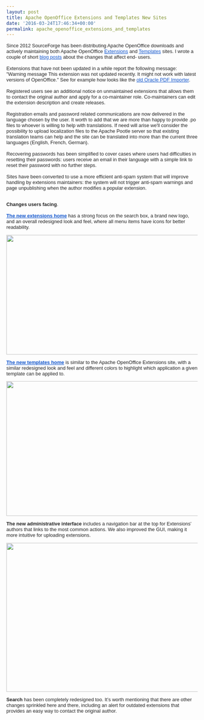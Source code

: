 ```yaml
---
layout: post
title: Apache OpenOffice Extensions and Templates New Sites
date: '2016-03-24T17:46:34+00:00'
permalink: apache_openoffice_extensions_and_templates
---
```

<div style="color: #222222; font-family: arial, sans-serif; font-size: 12.8px;">Since 2012 SourceForge has been distributing Apache&nbsp;<span class="il">OpenOffice</span> downloads and actively maintaining both Apache <span class="il">OpenOffice</span> <a href="https://extensions.openoffice.org/" target="_blank" style="color: #1155cc;">Extensions</a> and <a href="https://templates.openoffice.org/" target="_blank" style="color: #1155cc;">Templates</a> sites. I wrote a couple of short <a href="https://sourceforge.net/blog/new-apache-openoffice-sites/" target="_blank" style="color: #1155cc;">blog </a><a href="http://robertogaloppini.net/2016/01/12/about-contributing-to-apache-openoffice/" target="_blank" style="color: #1155cc;">posts</a> about the changes that affect end- users. <br /><br />Extensions that have not been updated in a while report the following message: &quot;Warning message This extension was not updated recently. It might not work with latest versions of <span class="il">OpenOffice</span>.&quot; See for example how looks like the <a href="http://extensions.openoffice.org/en/project/oracle-pdf-import-extension-openoffice-3x" target="_blank" style="color: #1155cc;">old Oracle PDF Importer</a>. <br /><br />Registered users see an additional notice on unmaintained extensions that allows them to contact the original author and apply for a co-maintainer role. Co-maintainers can edit the extension description and create releases.<br /><br />Registration emails and password related communications are now delivered in the language chosen by the user. It worth to add that we are more than happy to provide .po files to whoever is willing to help with translations. If need will arise we'll consider the possibility to upload localization files to the Apache Pootle server so that existing translation teams can help and the site can be translated into more than the current three languages (English, French, German).<br /><br />Recovering passwords has been simplified to cover cases where users had difficulties in resetting their passwords: users receive an email in their language with a simple link to reset their password with no further steps.<br /><br />Sites have been converted to use a more efficient anti-spam system that will improve handling by extensions maintainers: the system will not trigger anti-spam warnings and page unpublishing when the author modifies a popular extension.<br /><br /></div> 
  <div style="color: #222222; font-family: arial, sans-serif; font-size: 12.8px;"> 
    <p><b>Changes users facing</b>.<br /><br /><b><a href="http://extensions.openoffice.org/" target="_blank" style="color: #1155cc;">The new extensions home</a> </b>has a strong focus on the search box, a brand new logo, and an&nbsp;overall redesigned look and feel, where all menu items have icons for better readability.</p> 
    <p> <img width="585" height="315" src="http://robertogaloppini.net/wp-content/uploads/aooe_home.png" /> </p> 
    <p><a href="http://templates.openoffice.org/" target="_blank" style="color: #1155cc;"><b>The new templates home</b></a> is similar to the Apache <span class="il">OpenOffice</span> Extensions site, with a similar redesigned look and feel and different colors to highlight which application a given template can be applied to.</p> 
    <p><img width="582" height="355" src="http://robertogaloppini.net/wp-content/uploads/aoot_home.png" /> </p> 
    <p><b>The new administrative interface</b> includes a navigation bar at the top for Extensions’ authors that links to the most common actions. We also improved the GUI, making it more intuitive for uploading extensions.</p> 
    <p><img width="587" height="392" src="http://robertogaloppini.net/wp-content/uploads/aooe_creation.png" /> </p> 
    <p> </p> 
    <p><b>Search</b> has been completely redesigned too. It’s worth mentioning that there are other changes sprinkled here and there, including an alert for outdated extensions that provides an easy way to contact the original author. </p> 
  </div>
